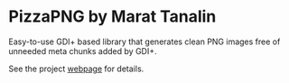 # PizzaPNG by Marat Tanalin

Easy-to-use GDI+ based library that generates clean PNG images free of unneeded meta chunks added by GDI+.

See the project [webpage](http://tanalin.com/en/projects/pizza-png/) for details.